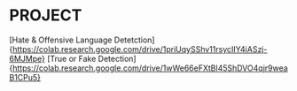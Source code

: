 # PROJECT
[Hate & Offensive Language Detetction]{https://colab.research.google.com/drive/1priUqySShv11rsycIIY4iASzj-6MJMpe}
[True or Fake Detection]{https://colab.research.google.com/drive/1wWe66eFXtBl45ShDVO4qjr9weaB1CPu5}
